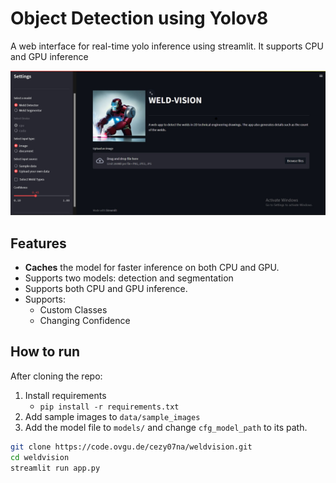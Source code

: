 # Object Detection using Yolov8
A web interface for real-time yolo inference using streamlit. It supports CPU and GPU inference

<img src="app.jpg" alt="demo of the dashboard" width="800"/>


## Features
- **Caches** the model for faster inference on both CPU and GPU.
- Supports two models: detection and segmentation
- Supports both CPU and GPU inference.
- Supports:
  - Custom Classes
  - Changing Confidence


## How to run
After cloning the repo:
1. Install requirements
   - `pip install -r requirements.txt`
2. Add sample images to `data/sample_images`
3. Add the model file to `models/` and change `cfg_model_path` to its path.
```bash
git clone https://code.ovgu.de/cezy07na/weldvision.git
cd weldvision
streamlit run app.py
```
